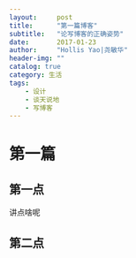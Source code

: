 ```yaml
---
layout:     post
title:      "第一篇博客"
subtitle:   "论写博客的正确姿势"
date:       2017-01-23
author:     "Hollis Yao|尧敏华"
header-img: ""
catalog: true
category: 生活
tags:
    - 设计
    - 谈天说地
    - 写博客
---
```


# 第一篇

## 第一点

讲点啥呢

## 第二点